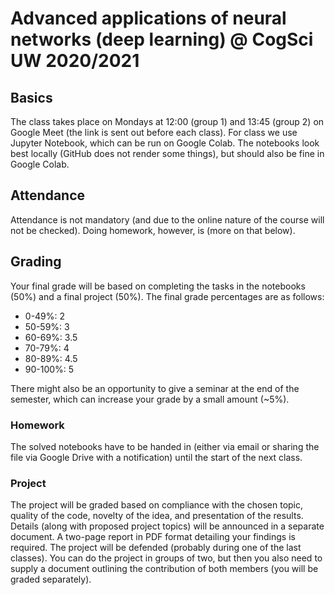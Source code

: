 # Advanced applications of neural networks (deep learning) @ CogSci UW 2020/2021

## Basics
The class takes place on Mondays at 12:00 (group 1) and 13:45 (group 2) on Google Meet (the link is sent out before each class). For class we use Jupyter Notebook, which can be run on Google Colab. The notebooks look best locally (GitHub does not render some things), but should also be fine in Google Colab.

## Attendance
Attendance is not mandatory (and due to the online nature of the course will not be checked). Doing homework, however, is (more on that below).

## Grading
Your final grade will be based on completing the tasks in the notebooks (50%) and a final project (50%). The final grade percentages are as follows:
- 0-49%: 2
- 50-59%: 3
- 60-69%: 3.5
- 70-79%: 4
- 80-89%: 4.5
- 90-100%: 5

There might also be an opportunity to give a seminar at the end of the semester, which can increase your grade by a small amount (~5%).

### Homework
The solved notebooks have to be handed in (either via email or sharing the file via Google Drive with a notification) until the start of the next class.

### Project
The project will be graded based on compliance with the chosen topic, quality of the code, novelty of the idea, and presentation of the results. Details (along with proposed project topics) will be announced in a separate document.
A two-page report in PDF format detailing your findings is required. The project will be defended (probably during one of the last classes). You can do the project in groups of two, but then you also need to supply a document outlining the contribution of both members (you will be graded separately).
